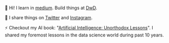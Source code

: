 <!--
**pdrm83/pdrm83** is a ✨ _special_ ✨ repository because its `README.md` (this file) appears on your GitHub profile.

Here are some ideas to get you started:

- 🔭 I’m currently working on ...
- 🌱 I’m currently learning ...
- 👯 I’m looking to collaborate on ...
- 🤔 I’m looking for help with ...
- 💬 Ask me about ...
- 📫 How to reach me: ...
- 😄 Pronouns: ...
- ⚡ Fun fact: ...
-->

👋 Hi! I learn in [medium](https://pedram-ataee.medium.com/). Build things at [DwD](https://github.com/Dance-with-Data-DwD).

💛 I share things on [Twitter](https://twitter.com/pedram_ataee) and [Instagram](https://www.instagram.com/pedram.ataee/).

⚡ Checkout my AI book: "[Artificial Intelligence: Unorthodox Lessons](https://www.amazon.com/gp/product/B08D2M2KV1/ref=dbs_a_def_rwt_bibl_vppi_i0)". I shared my foremost lessons in the data science world during past 10 years.
